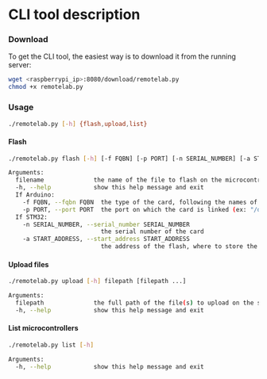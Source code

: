 # CLI tool description

### Download
To get the CLI tool, the easiest way is to download it from the running server:
```sh
wget <raspberrypi_ip>:8080/download/remotelab.py
chmod +x remotelab.py
```

### Usage
```sh
./remotelab.py [-h] {flash,upload,list}
```

#### Flash
```sh
./remotelab.py flash [-h] [-f FQBN] [-p PORT] [-n SERIAL_NUMBER] [-a START_ADDRESS] filename

Arguments:
  filename              the name of the file to flash on the microcontroller
  -h, --help            show this help message and exit
  If Arduino:
    -f FQBN, --fqbn FQBN  the type of the card, following the names of the `arduino-cli` (ex: "arduino:avr:uno")
    -p PORT, --port PORT  the port on which the card is linked (ex: "/dev/ttyUSB0")
  If STM32:
    -n SERIAL_NUMBER, --serial_number SERIAL_NUMBER
                          the serial number of the card
    -a START_ADDRESS, --start_address START_ADDRESS
                          the address of the flash, where to store the program in the card
```

#### Upload files
```sh
./remotelab.py upload [-h] filepath [filepath ...]

Arguments:
  filepath              the full path of the file(s) to upload on the server
  -h, --help            show this help message and exit
```

#### List microcontrollers
```sh
./remotelab.py list [-h]

Arguments:
  -h, --help            show this help message and exit
```